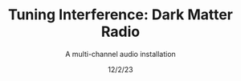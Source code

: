 ---
title: "Tuning Interference: Dark Matter Radio" 
subtitle: A multi-channel audio installation
meta1: 
meta2: 
gallery: Sonic Acts Festival
exhibition: Amsterdam, 15-16 October 2022
date: 12/2/23
image: the Future Waters film still 2.jpg
thumbnail: SATZ VeraRubin.jpg
related: []
---